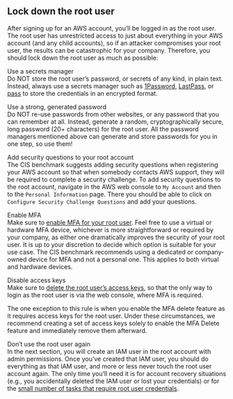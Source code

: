 ## Lock down the root user

After signing up for an AWS account, you’ll be logged in as the root user. The root user has unrestricted access to
just about everything in your AWS account (and any child accounts), so if an attacker compromises your root user, the
results can be catastrophic for your company. Therefore, you should lock down the root user as much as possible:

Use a secrets manager  
Do NOT store the root user’s password, or secrets of any kind, in plain text. Instead, always use a secrets manager
such as [1Password](https://1password.com), [LastPass](https://www.lastpass.com), or [pass](https://www.passwordstore.org)
to store the credentials in an encrypted format.

Use a strong, generated password  
Do NOT re-use passwords from other websites, or any password that you can remember at all. Instead, generate a random,
cryptographically secure, long password (20+ characters) for the root user. All the password managers mentioned above
can generate and store passwords for you in one step, so use them!

Add security questions to your root account  
The CIS benchmark suggests adding security questions when registering your AWS account so that when somebody contacts
AWS support, they will be required to complete a security challenge. To add security questions to the root account,
navigate in the AWS web console to `My Account` and then to the `Personal Information` page. There you should be able
to click on `Configure Security Challenge Questions` and add your questions.

Enable MFA  
Make sure to
[enable MFA for your root user](https://docs.aws.amazon.com/IAM/latest/UserGuide/id_root-user.html#id_root-user_manage_mfa).
Feel free to use a virtual or hardware MFA device, whichever is more straightforward or required by your company, as either one
dramatically improves the security of your root user. It is up to your discretion to decide which option is suitable
for your use case. The CIS benchmark recommends using a dedicated or company-owned device for MFA and not a personal
one. This applies to both virtual and hardware devices.

Disable access keys  
Make sure to
[delete the root user’s access keys](https://docs.aws.amazon.com/IAM/latest/UserGuide/id_root-user.html#id_root-user_manage_delete-key),
so that the only way to login as the root user is via the web console, where MFA is required.

The one exception to this rule is when you enable the MFA delete feature as it requires access keys for the root user. Under these circumstances, we recommend creating a set of access keys solely to enable the MFA Delete feature and immediately remove them afterward.

Don’t use the root user again  
In the next section, you will create an IAM user in the root account with admin permissions. Once you’ve created that
IAM user, you should do everything as that IAM user, and more or less never touch the root user account again.
The only time you’ll need it is for account recovery situations (e.g., you accidentally deleted the IAM user or lost
your credentials) or for the
[small number of tasks that require root user credentials](https://docs.aws.amazon.com/general/latest/gr/aws_tasks-that-require-root.html).



<!-- ##DOCS-SOURCER-START
{"sourcePlugin":"Service Catalog Reference","hash":"c909d9ca71d02847ac016e798c1e130a"}
##DOCS-SOURCER-END -->
